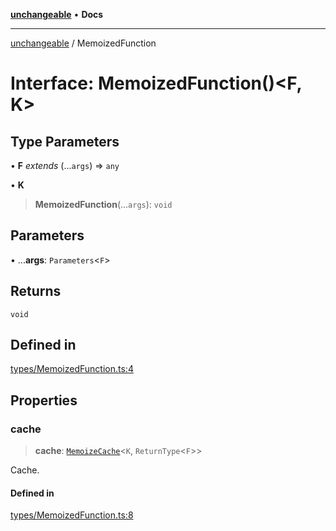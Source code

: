 [**unchangeable**](../README.md) • **Docs**

***

[unchangeable](../README.md) / MemoizedFunction

# Interface: MemoizedFunction()\<F, K\>

## Type Parameters

• **F** *extends* (...`args`) => `any`

• **K**

> **MemoizedFunction**(...`args`): `void`

## Parameters

• ...**args**: `Parameters`\<`F`\>

## Returns

`void`

## Defined in

[types/MemoizedFunction.ts:4](https://github.com/nevoland/unchangeable/blob/2346b066c6a3bcab5cd6c3ea00a37b523802ea73/lib/types/MemoizedFunction.ts#L4)

## Properties

### cache

> **cache**: [`MemoizeCache`](../type-aliases/MemoizeCache.md)\<`K`, `ReturnType`\<`F`\>\>

Cache.

#### Defined in

[types/MemoizedFunction.ts:8](https://github.com/nevoland/unchangeable/blob/2346b066c6a3bcab5cd6c3ea00a37b523802ea73/lib/types/MemoizedFunction.ts#L8)
